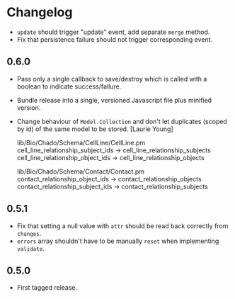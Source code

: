 # Changelog

* `update` should trigger "update" event, add separate `merge` method.
* Fix that persistence failure should not trigger corresponding event.

## 0.6.0

* Pass only a single callback to save/destroy which is called with a boolean to indicate success/failure.
* Bundle release into a single, versioned Javascript file plus minified version.
* Change behaviour of `Model.Collection` and don't let duplicates (scoped by id) of the same model to be stored. [Laurie Young]

   lib/Bio/Chado/Schema/CellLine/CellLine.pm
       cell_line_relationship_subject_ids -> cell_line_relationship_subjects
       cell_line_relationship_object_ids  -> cell_line_relationship_objects
    
   lib/Bio/Chado/Schema/Contact/Contact.pm
       contact_relationship_object_ids -> contact_relationship_objects
       contact_relationship_subject_ids -> contact_relationship_subjects

## 0.5.1

* Fix that setting a null value with `attr` should be read back correctly from `changes`.
* `errors` array shouldn't have to be manually `reset` when implementing `validate`.

## 0.5.0

* First tagged release.
